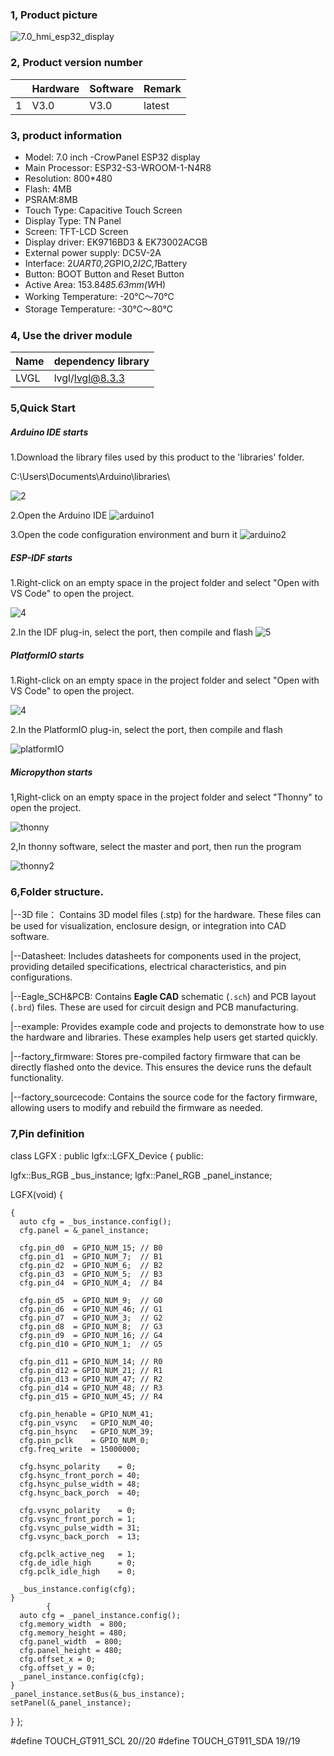 ### 1, Product picture

![7.0_hmi_esp32_display](./7.0_hmi_esp32_display.png)

### 2, Product version number

|      | Hardware | Software | Remark |
| ---- | -------- | -------- | ------ |
| 1    | V3.0     | V3.0     | latest |

### 3, product information

- Model: 7.0 inch -CrowPanel ESP32 display
- Main Processor: ESP32-S3-WROOM-1-N4R8
- Resolution: 800*480
- Flash: 4MB
- PSRAM:8MB
- Touch Type: Capacitive Touch Screen
- Display Type: TN Panel
- Screen: TFT-LCD Screen
- Display driver: EK9716BD3 & EK73002ACGB
- External power supply: DC5V-2A
- Interface: 2*UART0,2*GPIO,2*I2C,1*Battery
- Button: BOOT Button and Reset Button
- Active Area: 153.84*85.63mm(W*H)
- Working Temperature: -20℃～70℃
- Storage Temperature: -30℃～80℃

### 4, Use the driver module

| Name | dependency library |
| ---- | ------------------ |
| LVGL | lvgl/lvgl@8.3.3    |

### 5,Quick Start

##### Arduino IDE starts

1.Download the library files used by this product to the 'libraries' folder.

C:\Users\Documents\Arduino\libraries\

![2](https://github.com/user-attachments/assets/86c568bb-3921-4a07-ae91-62d7ce752e50)



2.Open the Arduino IDE
![arduino1](https://github.com/user-attachments/assets/53a44b6e-cf7e-4a7d-8f2d-00c37cb20729)



3.Open the code configuration environment and burn it
![arduino2](https://github.com/user-attachments/assets/e478382b-985e-492d-ab27-11ebc96a9724)



##### ESP-IDF starts

1.Right-click on an empty space in the project folder and select "Open with VS Code" to open the project.



![4](https://github.com/user-attachments/assets/a842ad62-ed8b-49c0-bfda-ee39102da467)

2.In the IDF plug-in, select the port, then compile and flash
![5](https://github.com/user-attachments/assets/76b6182f-0998-4496-920d-d262a5142df3)



##### PlatformIO starts

1.Right-click on an empty space in the project folder and select "Open with VS Code" to open the project.

![4](https://github.com/user-attachments/assets/a842ad62-ed8b-49c0-bfda-ee39102da467)

2.In the PlatformIO plug-in, select the port, then compile and flash

![platformIO](./platformIO.jpg)

##### Micropython starts

1,Right-click on an empty space in the project folder and select "Thonny" to open the project.

![thonny](./thonny.jpg)

2,In thonny software, select the master and port, then run the program

![thonny2](./thonny2.jpg)

### 6,Folder structure.

|--3D file： Contains 3D model files (.stp) for the hardware. These files can be used for visualization, enclosure design, or integration into CAD software.

|--Datasheet: Includes datasheets for components used in the project, providing detailed specifications, electrical characteristics, and pin configurations.

|--Eagle_SCH&PCB: Contains **Eagle CAD** schematic (`.sch`) and PCB layout (`.brd`) files. These are used for circuit design and PCB manufacturing.

|--example: Provides example code and projects to demonstrate how to use the hardware and libraries. These examples help users get started quickly.

|--factory_firmware: Stores pre-compiled factory firmware that can be directly flashed onto the device. This ensures the device runs the default functionality.

|--factory_sourcecode: Contains the source code for the factory firmware, allowing users to modify and rebuild the firmware as needed.

### 7,Pin definition

class LGFX : public lgfx::LGFX_Device
{
public:

  lgfx::Bus_RGB     _bus_instance;
  lgfx::Panel_RGB   _panel_instance;

  LGFX(void)
  {


    {
      auto cfg = _bus_instance.config();
      cfg.panel = &_panel_instance;
    
      cfg.pin_d0  = GPIO_NUM_15; // B0
      cfg.pin_d1  = GPIO_NUM_7;  // B1
      cfg.pin_d2  = GPIO_NUM_6;  // B2
      cfg.pin_d3  = GPIO_NUM_5;  // B3
      cfg.pin_d4  = GPIO_NUM_4;  // B4
    
      cfg.pin_d5  = GPIO_NUM_9;  // G0
      cfg.pin_d6  = GPIO_NUM_46; // G1
      cfg.pin_d7  = GPIO_NUM_3;  // G2
      cfg.pin_d8  = GPIO_NUM_8;  // G3
      cfg.pin_d9  = GPIO_NUM_16; // G4
      cfg.pin_d10 = GPIO_NUM_1;  // G5
    
      cfg.pin_d11 = GPIO_NUM_14; // R0
      cfg.pin_d12 = GPIO_NUM_21; // R1
      cfg.pin_d13 = GPIO_NUM_47; // R2
      cfg.pin_d14 = GPIO_NUM_48; // R3
      cfg.pin_d15 = GPIO_NUM_45; // R4
    
      cfg.pin_henable = GPIO_NUM_41;
      cfg.pin_vsync   = GPIO_NUM_40;
      cfg.pin_hsync   = GPIO_NUM_39;
      cfg.pin_pclk    = GPIO_NUM_0;
      cfg.freq_write  = 15000000;
    
      cfg.hsync_polarity    = 0;
      cfg.hsync_front_porch = 40;
      cfg.hsync_pulse_width = 48;
      cfg.hsync_back_porch  = 40;
    
      cfg.vsync_polarity    = 0;
      cfg.vsync_front_porch = 1;
      cfg.vsync_pulse_width = 31;
      cfg.vsync_back_porch  = 13;
    
      cfg.pclk_active_neg   = 1;
      cfg.de_idle_high      = 0;
      cfg.pclk_idle_high    = 0;
    
      _bus_instance.config(cfg);
    }
            {
      auto cfg = _panel_instance.config();
      cfg.memory_width  = 800;
      cfg.memory_height = 480;
      cfg.panel_width  = 800;
      cfg.panel_height = 480;
      cfg.offset_x = 0;
      cfg.offset_y = 0;
      _panel_instance.config(cfg);
    }
    _panel_instance.setBus(&_bus_instance);
    setPanel(&_panel_instance);

  }
};

 #define TOUCH_GT911_SCL 20//20
 #define TOUCH_GT911_SDA 19//19
